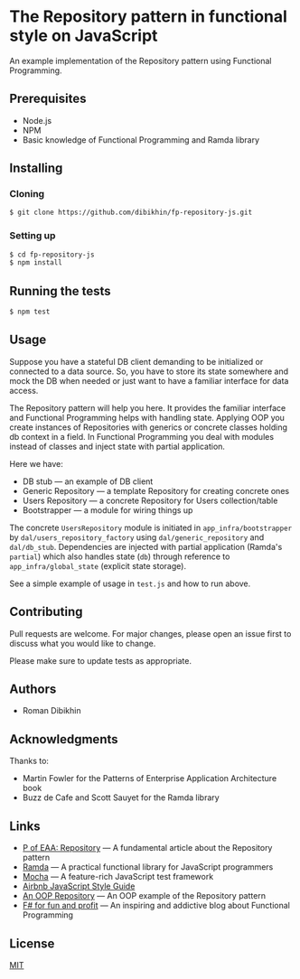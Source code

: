 # The Repository pattern in functional style on JavaScript

An example implementation of the Repository pattern using Functional Programming.

## Prerequisites
- Node.js
- NPM
- Basic knowledge of Functional Programming and Ramda library

## Installing

### Cloning

```bash
$ git clone https://github.com/dibikhin/fp-repository-js.git
```

### Setting up

```bash
$ cd fp-repository-js
$ npm install
```

## Running the tests

```bash
$ npm test
```

## Usage

Suppose you have a stateful DB client demanding to be initialized or connected to a data source. So, you have to store its state somewhere and mock the DB when needed or just want to have a familiar interface for data access.

The Repository pattern will help you here. It provides the familiar interface and Functional Programming helps with handling state. Applying OOP you create instances of Repositories with generics or concrete classes holding db context in a field. In Functional Programming you deal with modules instead of classes and inject state with partial application.

Here we have:
- DB stub — an example of DB client
- Generic Repository — a template Repository for creating concrete ones
- Users Repository — a concrete Repository for Users collection/table
- Bootstrapper — a module for wiring things up

The concrete `UsersRepository` module is initiated in `app_infra/bootstrapper` by `dal/users_repository_factory` using `dal/generic_repository` and `dal/db_stub`. Dependencies are injected with partial application (Ramda's `partial`) which also handles state (`db`) through reference to `app_infra/global_state` (explicit state storage).

See a simple example of usage in `test.js` and how to run above.

## Contributing
Pull requests are welcome. For major changes, please open an issue first to discuss what you would like to change.

Please make sure to update tests as appropriate.

## Authors
- Roman Dibikhin

## Acknowledgments
Thanks to:
- Martin Fowler for the Patterns of Enterprise Application Architecture book
- Buzz de Cafe and Scott Sauyet for the Ramda library

## Links
- [P of EAA: Repository](https://martinfowler.com/eaaCatalog/repository.html) — A fundamental article about the Repository pattern
- [Ramda](https://ramdajs.com) — A practical functional library for JavaScript programmers
- [Mocha](https://mochajs.org) — A feature-rich JavaScript test framework 
- [Airbnb JavaScript Style Guide](https://github.com/airbnb/javascript)
- [An OOP Repository](https://khalilstemmler.com/articles/typescript-domain-driven-design/repository-dto-mapper/#Repositories) — An OOP example of the Repository pattern
- [F# for fun and profit](https://fsharpforfunandprofit.com) — An inspiring and addictive blog about Functional Programming

## License
[MIT](LICENSE)
